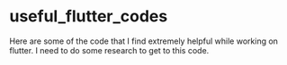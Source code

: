# useful_flutter_codes
Here are some of the code that I find extremely helpful while working on flutter. I need to do some research to get to this code.
